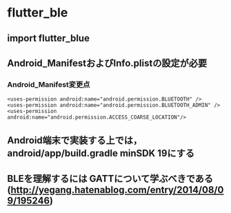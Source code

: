 # flutter_ble


## import flutter_blue

## Android_ManifestおよびInfo.plistの設定が必要
### Android_Manifest変更点
    <uses-permission android:name="android.permission.BLUETOOTH" />
    <uses-permission android:name="android.permission.BLUETOOTH_ADMIN" />
    <uses-permission android:name="android.permission.ACCESS_COARSE_LOCATION"/>

###

## Android端末で実装する上では，android/app/build.gradle minSDK 19にする

## BLEを理解するには GATTについて学ぶべきである(http://yegang.hatenablog.com/entry/2014/08/09/195246)

